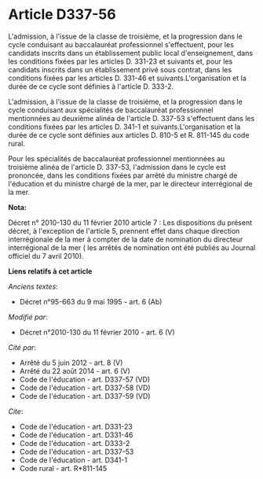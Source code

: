 # Article D337-56

L'admission, à l'issue de la classe de troisième, et la progression dans le cycle conduisant au baccalauréat professionnel
s'effectuent, pour les candidats inscrits dans un établissement public local d'enseignement, dans les conditions fixées par
les articles D. 331-23 et suivants et, pour les candidats inscrits dans un établissement privé sous contrat, dans les
conditions fixées par les articles D. 331-46 et suivants.L'organisation et la durée de ce cycle sont définies à l'article D.
333-2.

L'admission, à l'issue de la classe de troisième, et la progression dans le cycle conduisant aux spécialités de baccalauréat
professionnel mentionnées au deuxième alinéa de l'article D. 337-53 s'effectuent dans les conditions fixées par les articles
D. 341-1 et suivants.L'organisation et la durée de ce cycle sont définies aux articles D. 810-5 et R. 811-145 du code rural. 

Pour les spécialités de baccalauréat professionnel mentionnées au troisième alinéa de l'article D. 337-53, l'admission dans
le cycle est prononcée, dans les conditions fixées par arrêté du ministre chargé de l'éducation et du ministre chargé de la
mer, par le    directeur interrégional de la mer.

**Nota:**

Décret n° 2010-130 du 11 février 2010 article 7 : Les dispositions du présent décret, à l'exception de l'article 5, prennent
effet dans chaque direction interrégionale de la mer à compter de la date de nomination du directeur interrégional de la mer
(      les arrêtés de nomination ont été publiés au Journal officiel du 7 avril 2010).

**Liens relatifs à cet article**

_Anciens textes_:

  - Décret n°95-663 du 9 mai 1995 - art. 6 (Ab)

_Modifié par_:

  - Décret n°2010-130 du 11 février 2010 - art. 6 (V)

_Cité par_:

  - Arrêté du 5 juin 2012 - art. 8 (V)
  - Arrêté du 22 août 2014 - art. 6 (V)
  - Code de l'éducation - art. D337-57 (VD)
  - Code de l'éducation - art. D337-58 (VD)
  - Code de l'éducation - art. D337-59 (VD)

_Cite_:

  - Code de l'éducation - art. D331-23
  - Code de l'éducation - art. D331-46
  - Code de l'éducation - art. D333-2
  - Code de l'éducation - art. D337-53
  - Code de l'éducation - art. D341-1
  - Code rural - art. R*811-145
